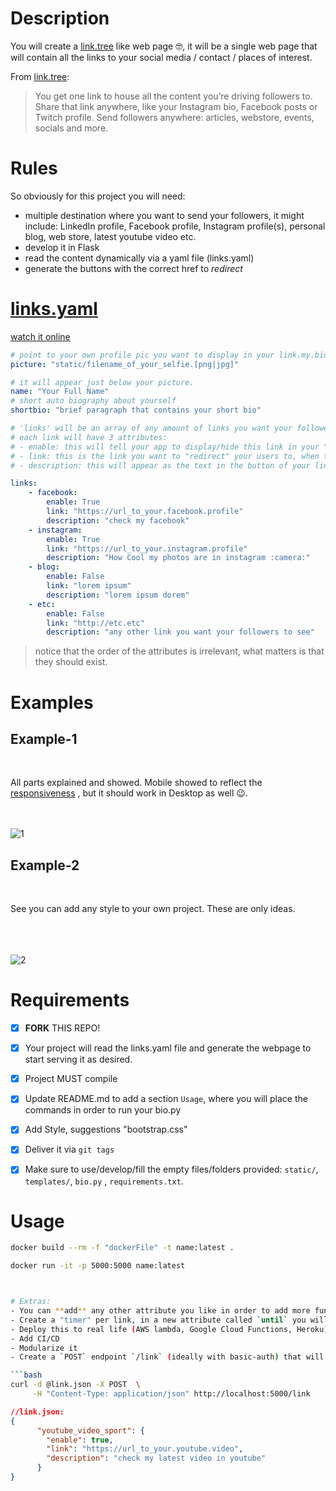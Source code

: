 # Description

You will create a [link.tree](https://linktr.ee/) like web page 🤓, it will be a single web page that will contain all the links to your social media / contact / places of interest.

From [link.tree](https://linktr.ee/):
> You get one link to house all the content you’re driving followers to. Share that link anywhere, like your Instagram bio, Facebook posts or Twitch profile.
> Send followers anywhere: articles, webstore, events, socials and more.

# Rules

So obviously for this project you will need:

- multiple destination where you want to send your followers, it might include: LinkedIn profile, Facebook profile, Instagram profile(s), personal blog, web store, latest youtube video etc.
- develop it in Flask
- read the content dynamically via a yaml file (links.yaml)
- generate the buttons with the correct href to *redirect*



# [links.yaml](https://yaml-online-parser.appspot.com/?yaml=picture%3A+%22static%2Ffilename_of_your_selfie.%5Bpng%7Cjpg%5D%22%0Ashortbio%3A+%22brief+paragraph+that+contains+your+short+bio%22%0A%0A%0Alinks%3A%0A++++-+facebook%3A%0A++++++++enable%3A+True%0A++++++++link%3A+%22https%3A%2F%2Furl_to_your.facebook.profile%22%0A++++++++description%3A+%22check+my+facebook%22%0A++++-+instagram%3A%0A++++++++enable%3A+True%0A++++++++link%3A+%22https%3A%2F%2Furl_to_your.instagram.profile%22%0A++++++++description%3A+%22How+Cool+my+photos+are+in+instagram+%3Acamera%3A%22%0A++++-+blog%3A%0A++++++++enable%3A+False%0A++++++++link%3A+%22lorem+ipsum%22%0A++++++++description%3A+%22lorem+ipsum+dorem%22%0A++++-+etc%3A%0A++++++++enable%3A+False%0A++++++++link%3A+%22http%3A%2F%2Fetc.etc%22%0A++++++++description%3A+%22any+other+link+you+want+your+followers+to+see%22&type=json)

[watch it online](https://yaml-online-parser.appspot.com/?yaml=picture%3A+%22static%2Ffilename_of_your_selfie.%5Bpng%7Cjpg%5D%22%0Ashortbio%3A+%22brief+paragraph+that+contains+your+short+bio%22%0A%0A%0Alinks%3A%0A++++-+facebook%3A%0A++++++++enable%3A+True%0A++++++++link%3A+%22https%3A%2F%2Furl_to_your.facebook.profile%22%0A++++++++description%3A+%22check+my+facebook%22%0A++++-+instagram%3A%0A++++++++enable%3A+True%0A++++++++link%3A+%22https%3A%2F%2Furl_to_your.instagram.profile%22%0A++++++++description%3A+%22How+Cool+my+photos+are+in+instagram+%3Acamera%3A%22%0A++++-+blog%3A%0A++++++++enable%3A+False%0A++++++++link%3A+%22lorem+ipsum%22%0A++++++++description%3A+%22lorem+ipsum+dorem%22%0A++++-+etc%3A%0A++++++++enable%3A+False%0A++++++++link%3A+%22http%3A%2F%2Fetc.etc%22%0A++++++++description%3A+%22any+other+link+you+want+your+followers+to+see%22&type=json)


```yaml
# point to your own profile pic you want to display in your link.my.bio
picture: "static/filename_of_your_selfie.[png|jpg]"

# it will appear just below your picture.
name: "Your Full Name"
# short auto biography about yourself
shortbio: "brief paragraph that contains your short bio"

# 'links' will be an array of any amount of links you want your followers to discover, notice that the name will be mere descriptive (it is not necesarily functional.)
# each link will have 3 attributes:
# - enable: this will tell your app to display/hide this link in your "link.my.bio"
# - link: this is the link you want to "redirect" your users to, when they click on the button
# - description: this will appear as the text in the button of your link

links:
    - facebook:
        enable: True
        link: "https://url_to_your.facebook.profile"
        description: "check my facebook"
    - instagram:
        enable: True
        link: "https://url_to_your.instagram.profile"
        description: "How Cool my photos are in instagram :camera:"
    - blog:
        enable: False
        link: "lorem ipsum"
        description: "lorem ipsum dorem"
    - etc:
        enable: False
        link: "http://etc.etc"
        description: "any other link you want your followers to see"

```
> notice that the order of the attributes is irrelevant, what matters is that they should exist.

# Examples

## Example-1
<br>

All parts explained and showed. Mobile showed to reflect the [responsiveness](https://www.w3schools.com/html/html_responsive.asp) , but it should work in Desktop as well 😉.
<br><br><br>

![1](.docs/linkmybio.png)

## Example-2
<br>

See you can add any style to your own project. These are only ideas.
<br><br><br><br>

![2](.docs/linktree-examples-1.png)


# Requirements

- [x] **FORK** THIS REPO!
- [x] Your project will read the links.yaml file and generate the webpage to start serving it as desired.
- [x] Project MUST compile
- [x] Update README.md to add a section `Usage`, where you will place the commands in order to run your bio.py
- [x] Add Style, suggestions "bootstrap.css"
- [x] Deliver it via `git tags`
- [x] Make sure to use/develop/fill the empty files/folders provided: `static/`, `templates/`, `bio.py` , `requirements.txt`.


# Usage

```bash
docker build --rm -f "dockerFile" -t name:latest .

docker run -it -p 5000:5000 name:latest



# Extras:
- You can **add** any other attribute you like in order to add more functionalities.
- Create a "timer" per link, in a new attribute called `until` you will put a date `2019/9/30 20:30:00` which will mean that this specific link will only appear until that date, and after that date it will disappear.
- Deploy this to real life (AWS lambda, Google Cloud Functions, Heroku)
- Add CI/CD
- Modularize it
- Create a `POST` endpoint `/link` (ideally with basic-auth) that will allow you to create a new link given a JSON request data.

```bash
curl -d @link.json -X POST  \
     -H "Content-Type: application/json" http://localhost:5000/link
```

```json
//link.json:
{
      "youtube_video_sport": {
        "enable": true,
        "link": "https://url_to_your.youtube.video",
        "description": "check my latest video in youtube"
      }
}
```